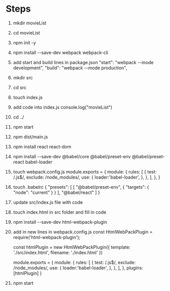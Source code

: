 # Steps
1. mkdir movieList
2. cd movieList
3. npm init -y
4. npm install --save-dev webpack webpack-cli
5. add start and build lines in package.json
    "start": "webpack --mode development",
    "build": "webpack --mode production",
6. mkdir src
7. cd src
8. touch index.js
9. add code into index.js
    console.log("movieList")
10. cd ../
11. npm start
12. npm dist/main.js
13. npm install react react-dom
14. npm install --save-dev @babel/core @babel/preset-env @babel/preset-react babel-loader
15. touch webpack.config.js
    module.exports = {
        module: {
            rules: [
                {
                    test: /\.js$/,
                    exclude: /node_modules/,
                    use: {
                        loader:'babel-loader',
                    },
                },
            ],
        },
    }
16. touch .babelrc
    {
        "presets": [
            [
                "@babel/preset-env",
                {
                    "targets": {
                        "node": "current"
                    }
                }
            ],
            "@babel/react"
        ]
    }
17. update src/index.js file with code
18. touch index.html in src folder and fill in code
19. npm install --save-dev html-webpack-plugin
20. add in new lines in webpack.config.js
    const HtmlWebPackPlugin = require('html-webpack-plugin');

    const htmlPlugin = new HtmlWebPackPlugin({
        template: './src/index.html',
        filename: './index.html'
    })

    module.exports = {
        module: {
            rules: [
                {
                    test: /\.js$/,
                    exclude: /node_modules/,
                    use: {
                        loader:'babel-loader',
                    },
                },
            ],
        },
        plugins: [htmlPlugin]
    }
21. npm start